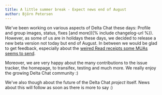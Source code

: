 ```yaml
---
title: A little summer break - Expect news end of August
author: Björn Petersen
---
```


We've been working on various aspects of Delta Chat these days: Profile and group images, status, fixes
[and more]({% include changelog-url %}).  However, as some of us are
in holidays these days, we decided to release a new beta version not today but end of August.
In between we would be glad to get feedback, especially about the [weired Read receipts some MUAs seems to send](https://github.com/deltachat/deltachat-android/issues/121).

Moreover, we are very happy about the many contributions to the issue tracker, the homepage, to transifex, testing and much more. We really enjoy the
growing Delta Chat community :)

We've also though about the future of the Delta Chat _project_ itself.
News about this will follow as soon as there is more to say :)


